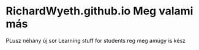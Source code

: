 # RichardWyeth.github.io Meg valami más
PLusz néhány új sor
Learning stuff for students
reg meg amúgy is kész
